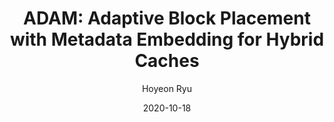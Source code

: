 ---
layout: publication_info  # FIXED! DO NOT CHANGE!
author: "Hoyeon Ryu"   # your name (do not specify the publication authors, please specify publication authors at "pub_authors")
title:  "ADAM: Adaptive Block Placement with Metadata Embedding for Hybrid Caches"  # publication title
date:   2020-10-18  # publication date (not the blog posting date...)

description: |  # provide a brief explanation of your work!
    TBD

params:
    pub_authors:  # publication authors
        - "/members/yuze_chen"
        - "/members/seokin_hong"

    pub_venue: "2020 IEEE 38th International Conference on Computer Design (ICCD)"  # full venue name (conference and journal name)

    pub_url: https://ieeexplore.ieee.org/abstract/document/9283587  # URL to get access to the publication (comment this line if you don't have publicaiton URL)
    pub_thumbnail: "thumbnail.png"  # image of the thumbnail (comment this line if you don't have any thumbnail to reveal)

    pub_abstract: |  # abstract of your publication
        Spin-Transfer Torque Random Access Memory (STT-RAM) is a potential alternative for SRAM-based on-chip caches. STT-RAM offers high density and low leakage power, thereby can be used to build a large capacity last-level caches (LLC). Unfortunately, the write latency of the STT-RAM is significantly longer, and its write energy is considerably higher compared to SRAM. To mitigate these concerns, researchers have proposed hybrid caches that are comprised of SRAM and STT-RAM regions. In such hybrid caches, an intelligent block placement policy is necessary to store as many write-intensive blocks in the SRAM region. This paper proposes an adaptive block placement framework with metadata embedding (ADAM) for hybrid caches. ADAM embeds metadata (i.e., write-intensity) into a cache block when it is evicted from LLC. When a cache block is brought from the main memory, metadata embedded in the block is extracted and used to determine the write-intensity of the block. Our evaluation shows that ADAM can improve performance by 26 % (on average) over a baseline block placement scheme.

    pub_keywords:  # keywords of your publication
        - Torque
        - Conferences
        - Random access memory
        - Metadata
        - System-on-chip
        - Last-level Cache
        - Hybrid Cache
        - Non-Volatile Memory
        - STT-RAM

    # Publication Classes: choose one of the class specified below (see more details at "config.yaml")
    #   - ACC : Accelerator
    #   - MS  : Memory System
    #   - CA  : Computer Architecture
    #   - OS  : Operating Systems
    #   - NDP : Near Data Processing / Processing In Memory
    pub_class: "MS"  # choose any class of the publication
---